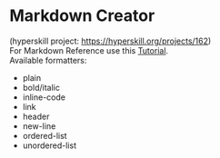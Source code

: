 # Markdown Creator
(hyperskill project: https://hyperskill.org/projects/162)  
For Markdown Reference use this [Tutorial](https://www.markdownguide.org/basic-syntax/).  
Available formatters:
- plain
- bold/italic
- inline-code
- link
- header 
- new-line
- ordered-list
- unordered-list